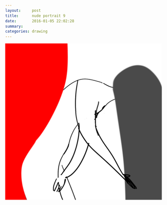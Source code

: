 ```yaml
---
layout:     post
title:      nude portrait 9
date:       2016-01-05 22:02:28
summary:    
categories: drawing
---
```

![nude portrait 9](/images/diary/nude-portrait-9.png "the arching body")
